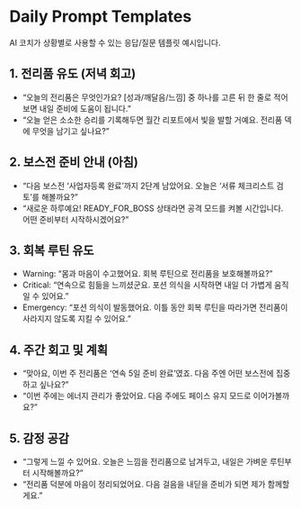 # Daily Prompt Templates

AI 코치가 상황별로 사용할 수 있는 응답/질문 템플릿 예시입니다.

## 1. 전리품 유도 (저녁 회고)
- “오늘의 전리품은 무엇인가요? [성과/깨달음/느낌] 중 하나를 고른 뒤 한 줄로 적어보면 내일 준비에 도움이 됩니다.”
- “오늘 얻은 소소한 승리를 기록해두면 월간 리포트에서 빛을 발할 거예요. 전리품 덱에 무엇을 남기고 싶나요?”

## 2. 보스전 준비 안내 (아침)
- “다음 보스전 ‘사업자등록 완료’까지 2단계 남았어요. 오늘은 ‘서류 체크리스트 검토’를 해볼까요?”
- “새로운 하루예요! READY_FOR_BOSS 상태라면 공격 모드를 켜볼 시간입니다. 어떤 준비부터 시작하시겠어요?”

## 3. 회복 루틴 유도
- Warning: “몸과 마음이 수고했어요. 회복 루틴으로 전리품을 보호해볼까요?”
- Critical: “연속으로 힘듦을 느끼셨군요. 포션 의식을 시작하면 내일 더 가볍게 움직일 수 있어요.”
- Emergency: “포션 의식이 발동했어요. 이틀 동안 회복 루틴을 따라가면 전리품이 사라지지 않도록 지킬 수 있어요.”

## 4. 주간 회고 및 계획
- “맞아요, 이번 주 전리품은 ‘연속 5일 준비 완료’였죠. 다음 주엔 어떤 보스전에 집중하고 싶나요?”
- “이번 주에는 에너지 관리가 좋았어요. 다음 주에도 페이스 유지 모드로 이어가볼까요?”

## 5. 감정 공감
- “그렇게 느낄 수 있어요. 오늘은 느낌을 전리품으로 남겨두고, 내일은 가벼운 루틴부터 시작해볼까요?”
- “전리품 덕분에 마음이 정리되었어요. 다음 걸음을 내딛을 준비가 되면 제가 함께할게요.”
